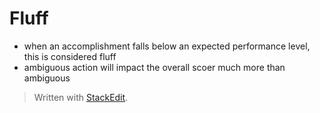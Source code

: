 # Fluff

- when an accomplishment falls below an expected performance level, this is considered fluff
- ambiguous action will impact the overall scoer much more than ambiguous 

> Written with [StackEdit](https://stackedit.io/).
<!--stackedit_data:
eyJoaXN0b3J5IjpbMzM3NjYwMzgwXX0=
-->